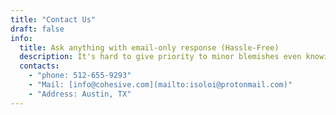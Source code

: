 ```yaml
---
title: "Contact Us"
draft: false
info:
  title: Ask anything with email-only response (Hassle-Free)
  description: It's hard to give priority to minor blemishes even knowing it has potential to crack and hurt the foundation being built. My company verifies if there are concerns and how many..
  contacts:
    - "phone: 512-655-9293"
    - "Mail: [info@cohesive.com](mailto:isoloi@protonmail.com)"
    - "Address: Austin, TX"
---
```


